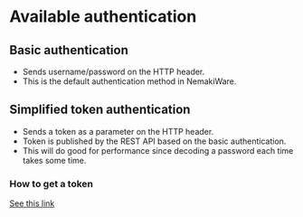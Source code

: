 # Available authentication
## Basic authentication
- Sends username/password on the HTTP header.
- This is the default authentication method in NemakiWare.

## Simplified token authentication
- Sends a token as a parameter on the HTTP header.
- Token is published by the REST API based on the basic authentication.
- This will do good for performance since decoding a password each time takes some time.

### How to get a token
[See this link](https://github.com/aegif/NemakiWare/wiki/Development:-REST-API#authtoken)


